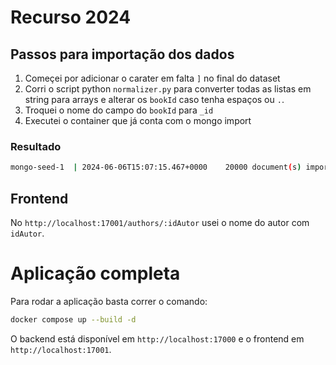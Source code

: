 # Recurso 2024

## Passos para importação dos dados

1. Começei por adicionar o carater em falta `]` no final do dataset
2. Corri o script python `normalizer.py` para converter todas as listas em string para arrays e alterar os `bookId` caso tenha espaços ou `.`.
3. Troquei o nome do campo do `bookId` para `_id`
4. Executei o container que já conta com o mongo import

### Resultado

```bash
mongo-seed-1  | 2024-06-06T15:07:15.467+0000	20000 document(s) imported successfully. 0 document(s) failed to import.
```

## Frontend

No `http://localhost:17001/authors/:idAutor` usei o nome do autor com `idAutor`.

# Aplicação completa

Para rodar a aplicação basta correr o comando:

```bash
docker compose up --build -d
```

O backend está disponível em `http://localhost:17000` e o frontend em `http://localhost:17001`.
